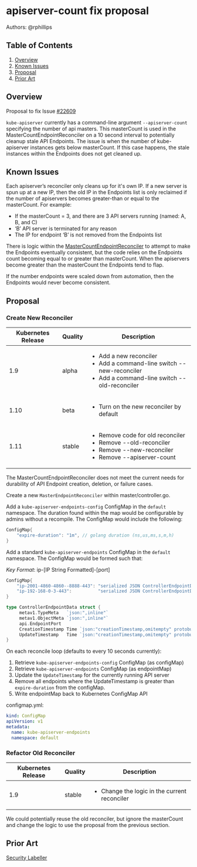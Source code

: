 # apiserver-count fix proposal

Authors: @rphillips

## Table of Contents

1. [Overview](#overview)
2. [Known Issues](#known-issues)
3. [Proposal](#proposal)
4. [Prior Art](#prior-art)

## Overview

Proposal to fix Issue [#22609](https://github.com/kubernetes/kubernetes/issues/22609)

`kube-apiserver` currently has a command-line argument `--apiserver-count`
specifying the number of api masters. This masterCount is used in the
MasterCountEndpointReconciler on a 10 second interval to potentially cleanup
stale API Endpoints. The issue is when the number of kube-apiserver instances
gets below masterCount. If this case happens, the stale instances within the
Endpoints does not get cleaned up.

## Known Issues

Each apiserver’s reconciler only cleans up for it's own IP. If a new server
is spun up at a new IP, then the old IP in the Endpoints list is only
reclaimed if the number of apiservers becomes greater-than or equal to the
masterCount. For example:

* If the masterCount = 3, and there are 3 API servers running (named: A, B, and
C) 
* ‘B’ API server is terminated for any reason
* The IP for endpoint ‘B’ is not
removed from the Endpoints list

There is logic within the [MasterCountEndpointReconciler](https://github.com/kubernetes/kubernetes/blob/68814c0203c4b8abe59812b1093844a1f9bdac05/pkg/master/controller.go#L293) to attempt to make
the Endpoints eventually consistent, but the code relies on the Endpoints
count becoming equal to or greater than masterCount. When the apiservers
become greater than the masterCount the Endpoints tend to flap.

If the number endpoints were scaled down from automation, then the Endpoints
would never become consistent. 

## Proposal

### Create New Reconciler

| Kubernetes Release  | Quality | Description |
| ------------- | ------------- | ----------- |
| 1.9           | alpha         | <ul><li>Add a new reconciler</li><li>Add a command-line switch --new-reconciler</li><li>Add a command-line switch --old-reconciler</li></ul>
| 1.10          | beta          | <ul><li>Turn on the new reconciler by default |</li></ul>
| 1.11          | stable        | <ul><li>Remove code for old reconciler</li><li>Remove --old-reconciler</li><li>Remove --new-reconciler</li><li>Remove --apiserver-count</li></ul>

The MasterCountEndpointReconciler does not meet the current needs for durability of API Endpoint creation, deletion, or failure cases.

Create a new `MasterEndpointReconciler` within master/controller.go.

Add a `kube-apiserver-endpoints-config` ConfigMap in the `default` namespace. The duration found within the map would be configurable by admins without a recompile. The ConfigMap would include the following:

```go
ConfigMap{
	"expire-duration": "1m", // golang duration (ns,us,ms,s,m,h)
}
```

Add a standard `kube-apiserver-endpoints` ConfigMap in the `default` namespace. The ConfigMap would be formed such that: 

*Key Format*: ip-[IP String Formatted]-[port]

```go
ConfigMap{
	"ip-2001-4860-4860--8888-443": "serialized JSON ControllerEndpointData",
	"ip-192-168-0-3-443":          "serialized JSON ControllerEndpointData",
}

type ControllerEndpointData struct {
     metav1.TypeMeta   `json:",inline"`
     metav1.ObjectMeta `json:",inline"`
     api.EndpointPort
     CreationTimestamp Time `json:"creationTimestamp,omitempty" protobuf:"bytes,8,opt,name=creationTimestamp"`
     UpdateTimestamp   Time `json:"creationTimestamp,omitempty" protobuf:"bytes,8,opt,name=updateTimestamp"`
}
```

On each reconcile loop (defaults to every 10 seconds currently):

1. Retrieve `kube-apiserver-endpoints-config` ConfigMap (as configMap)
1. Retrieve `kube-apiserver-endpoints` ConfigMap (as endpointMap)
1. Update the `UpdateTimestamp` for the currently running API server
1. Remove all endpoints where the UpdateTimestamp is greater than `expire-duration` from the configMap.
1. Write endpointMap back to Kubernetes ConfigMap API

configmap.yml:

```yaml
kind: ConfigMap
apiVersion: v1
metadata:
  name: kube-apiserver-endpoints
  namespace: default
```

### Refactor Old Reconciler

| Kubernetes Release | Quality | Description |
| ------------- | ------------- | ----------- |
| 1.9           | stable  | <ul><li>Change the logic in the current reconciler</li></ul>

We could potentially reuse the old reconciler, but ignore the masterCount and change the logic to use the proposal from the previous section.

## Prior Art

[Security Labeller](https://github.com/coreos-inc/security-labeller/issues/18#issuecomment-320791878)
